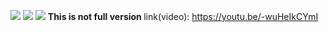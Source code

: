 <image src="https://thumb.ibb.co/bEnXNQ/Screenshot_2017_08_18_13_15_41_567_pc_dd_testcafeprototype.png"></image>
<image src="https://thumb.ibb.co/mjgWGk/Screenshot_2017_08_18_13_15_33_187_pc_dd_testcafeprototype.png"></image>
<image src="https://thumb.ibb.co/hquCNQ/Screenshot_2017_08_18_13_15_37_076_pc_dd_testcafeprototype.png"></image>
<b>This is not full version </b>
link(video): https://youtu.be/-wuHeIkCYmI

